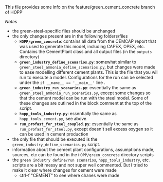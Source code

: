 This file provides some info on the feature/green_cement_concrete branch of HOPP

*Notes*
* the green-steel-specific files should be unchanged
* the only changes present are in the following folders/files
    * **`HOPP/green_concrete`**: contains all data from the CEMCAP report that was used to generate this model, including CAPEX, OPEX, etc. Contains the CementPlant class and all output files (in the `outputs` directory)
    * **`green_industry_define_scenarios.py`**: somewhat similar to `green_steel_ammonia_define_scenarios.py`, but changes were made to ease modelling different cement plants. This is the file that you will run to execute a model. Configurations for the run can be selected under the `if __name__ == '__main__'` line .
    * **`green_industry_run_scenarios.py`**: essentially the same as `green_steel_ammonia_run_scenarios.py`, except some changes so that the cement model can be run with the steel model. Some of these changes are outlined in the block comment at the top of the script.
    * **`hopp_tools_industry.py`**: essentially the same as `hopp_tools_cement.py`, see above.
    * **`run_profast_for_steel_coupled.py`**: essentially the same as `run_profast_for_steel.py`, except doesn't sell excess oxygen so it can be used in cement production
* the only file that should be executed is the `green_industry_define_scenarios.py` script. 
* information about the cement plant configurations, assumptions made, sources, etc can be found in the `HOPP/green_concrete` directory scripts
* the `green industry define/run scenarios`, `hopp_tools_industry`, etc. scripts are a bit messy and not super well commented. But I tried to make it clear where changes for cement were made
    * ctrl-f "CEMENT" to see where chanes were made
